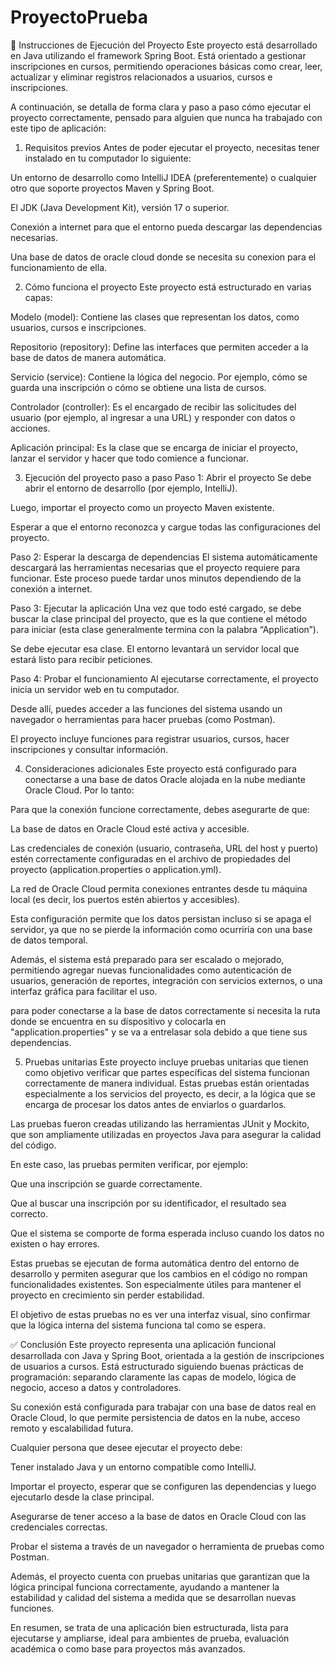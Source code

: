 ﻿# ProyectoPrueba

🧾 Instrucciones de Ejecución del Proyecto
Este proyecto está desarrollado en Java utilizando el framework Spring Boot. Está orientado a gestionar inscripciones en cursos, permitiendo operaciones básicas como crear, leer, actualizar y eliminar registros relacionados a usuarios, cursos e inscripciones.

A continuación, se detalla de forma clara y paso a paso cómo ejecutar el proyecto correctamente, pensado para alguien que nunca ha trabajado con este tipo de aplicación:

1. Requisitos previos
Antes de poder ejecutar el proyecto, necesitas tener instalado en tu computador lo siguiente:

Un entorno de desarrollo como IntelliJ IDEA (preferentemente) o cualquier otro que soporte proyectos Maven y Spring Boot.

El JDK (Java Development Kit), versión 17 o superior.

Conexión a internet para que el entorno pueda descargar las dependencias necesarias.

Una base de datos de oracle cloud donde se necesita su conexion para el funcionamiento de ella.

2. Cómo funciona el proyecto
Este proyecto está estructurado en varias capas:

Modelo (model): Contiene las clases que representan los datos, como usuarios, cursos e inscripciones.

Repositorio (repository): Define las interfaces que permiten acceder a la base de datos de manera automática.

Servicio (service): Contiene la lógica del negocio. Por ejemplo, cómo se guarda una inscripción o cómo se obtiene una lista de cursos.

Controlador (controller): Es el encargado de recibir las solicitudes del usuario (por ejemplo, al ingresar a una URL) y responder con datos o acciones.

Aplicación principal: Es la clase que se encarga de iniciar el proyecto, lanzar el servidor y hacer que todo comience a funcionar.

3. Ejecución del proyecto paso a paso
Paso 1: Abrir el proyecto
Se debe abrir el entorno de desarrollo (por ejemplo, IntelliJ).

Luego, importar el proyecto como un proyecto Maven existente.

Esperar a que el entorno reconozca y cargue todas las configuraciones del proyecto.

Paso 2: Esperar la descarga de dependencias
El sistema automáticamente descargará las herramientas necesarias que el proyecto requiere para funcionar. Este proceso puede tardar unos minutos dependiendo de la conexión a internet.

Paso 3: Ejecutar la aplicación
Una vez que todo esté cargado, se debe buscar la clase principal del proyecto, que es la que contiene el método para iniciar (esta clase generalmente termina con la palabra “Application”).

Se debe ejecutar esa clase. El entorno levantará un servidor local que estará listo para recibir peticiones.

Paso 4: Probar el funcionamiento
Al ejecutarse correctamente, el proyecto inicia un servidor web en tu computador.

Desde allí, puedes acceder a las funciones del sistema usando un navegador o herramientas para hacer pruebas (como Postman).

El proyecto incluye funciones para registrar usuarios, cursos, hacer inscripciones y consultar información.

4. Consideraciones adicionales
Este proyecto está configurado para conectarse a una base de datos Oracle alojada en la nube mediante Oracle Cloud. Por lo tanto:

Para que la conexión funcione correctamente, debes asegurarte de que:

La base de datos en Oracle Cloud esté activa y accesible.

Las credenciales de conexión (usuario, contraseña, URL del host y puerto) estén correctamente configuradas en el archivo de propiedades del proyecto (application.properties o application.yml).

La red de Oracle Cloud permita conexiones entrantes desde tu máquina local (es decir, los puertos estén abiertos y accesibles).

Esta configuración permite que los datos persistan incluso si se apaga el servidor, ya que no se pierde la información como ocurriría con una base de datos temporal.

Además, el sistema está preparado para ser escalado o mejorado, permitiendo agregar nuevas funcionalidades como autenticación de usuarios, generación de reportes, integración con servicios externos, o una interfaz gráfica para facilitar el uso.

para poder conectarse a la base de datos correctamente si necesita la ruta donde se encuentra en su dispositivo y colocarla en "application.properties"
y se va a entrelasar sola debido a que tiene sus dependencias.

5. Pruebas unitarias
Este proyecto incluye pruebas unitarias que tienen como objetivo verificar que partes específicas del sistema funcionan correctamente de manera individual. Estas pruebas están orientadas especialmente a los servicios del proyecto, es decir, a la lógica que se encarga de procesar los datos antes de enviarlos o guardarlos.

Las pruebas fueron creadas utilizando las herramientas JUnit y Mockito, que son ampliamente utilizadas en proyectos Java para asegurar la calidad del código.

En este caso, las pruebas permiten verificar, por ejemplo:

Que una inscripción se guarde correctamente.

Que al buscar una inscripción por su identificador, el resultado sea correcto.

Que el sistema se comporte de forma esperada incluso cuando los datos no existen o hay errores.

Estas pruebas se ejecutan de forma automática dentro del entorno de desarrollo y permiten asegurar que los cambios en el código no rompan funcionalidades existentes. Son especialmente útiles para mantener el proyecto en crecimiento sin perder estabilidad.

El objetivo de estas pruebas no es ver una interfaz visual, sino confirmar que la lógica interna del sistema funciona tal como se espera.

✅ Conclusión
Este proyecto representa una aplicación funcional desarrollada con Java y Spring Boot, orientada a la gestión de inscripciones de usuarios a cursos. Está estructurado siguiendo buenas prácticas de programación: separando claramente las capas de modelo, lógica de negocio, acceso a datos y controladores.

Su conexión está configurada para trabajar con una base de datos real en Oracle Cloud, lo que permite persistencia de datos en la nube, acceso remoto y escalabilidad futura.

Cualquier persona que desee ejecutar el proyecto debe:

Tener instalado Java y un entorno compatible como IntelliJ.

Importar el proyecto, esperar que se configuren las dependencias y luego ejecutarlo desde la clase principal.

Asegurarse de tener acceso a la base de datos en Oracle Cloud con las credenciales correctas.

Probar el sistema a través de un navegador o herramienta de pruebas como Postman.

Además, el proyecto cuenta con pruebas unitarias que garantizan que la lógica principal funciona correctamente, ayudando a mantener la estabilidad y calidad del sistema a medida que se desarrollan nuevas funciones.

En resumen, se trata de una aplicación bien estructurada, lista para ejecutarse y ampliarse, ideal para ambientes de prueba, evaluación académica o como base para proyectos más avanzados.
